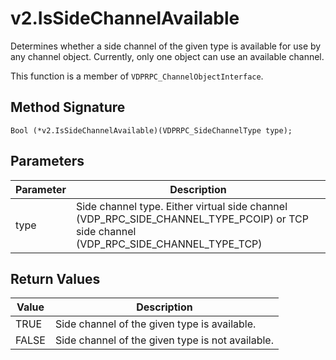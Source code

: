 # v2.IsSideChannelAvailable

Determines whether a side channel of the given type is available for use by any channel object. Currently, only one object can use an available channel.

This function is a member of `VDPRPC_ChannelObjectInterface`.

## Method Signature
```
Bool (*v2.IsSideChannelAvailable)(VDPRPC_SideChannelType type);
```

## Parameters

| Parameter | Description |
| --------- | ----------- |
| type | Side channel type. Either virtual side channel (VDP_RPC_SIDE_CHANNEL_TYPE_PCOIP) or TCP side channel (VDP_RPC_SIDE_CHANNEL_TYPE_TCP) |

## Return Values

| Value | Description |
| ----- | ----------- |
| TRUE | Side channel of the given type is available. |
| FALSE | Side channel of the given type is not available. |




